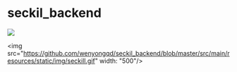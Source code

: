 # seckil_backend

![](https://github.com/wenyongqd/seckil_backend/blob/master/src/main/resources/static/img/seckill.gif)

<img src="https://github.com/wenyongqd/seckil_backend/blob/master/src/main/resources/static/img/seckill.gif" width: "500"/> 

